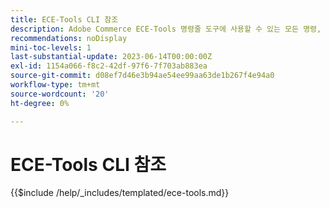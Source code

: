 ```yaml
---
title: ECE-Tools CLI 참조
description: Adobe Commerce ECE-Tools 명령줄 도구에 사용할 수 있는 모든 명령, 인수 및 옵션에 대해 알아봅니다.
recommendations: noDisplay
mini-toc-levels: 1
last-substantial-update: 2023-06-14T00:00:00Z
exl-id: 1154a066-f8c2-42df-97f6-7f703ab883ea
source-git-commit: d08ef7d46e3b94ae54ee99aa63de1b267f4e94a0
workflow-type: tm+mt
source-wordcount: '20'
ht-degree: 0%

---
```


# ECE-Tools CLI 참조

{{$include /help/_includes/templated/ece-tools.md}}

<!-- Last updated from includes: 2025-08-08 14:31:41 -->
